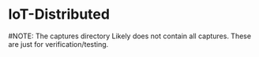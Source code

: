 # IoT-Distributed

#NOTE: The captures directory Likely does not contain all captures. These are just for verification/testing.
